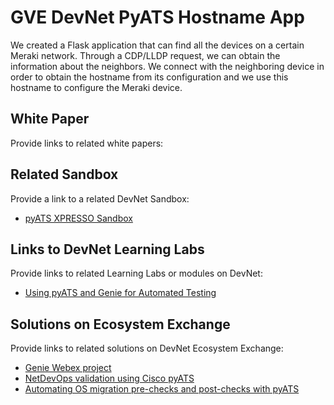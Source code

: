 GVE DevNet PyATS Hostname App
=====================================

We created a Flask application that can find all the devices on a certain Meraki network. Through a CDP/LLDP request, we can obtain the information about the neighbors. We connect with the neighboring device in order to obtain the hostname from its configuration and we use this hostname to configure the Meraki device.

## White Paper
Provide links to related white papers:


## Related Sandbox
Provide a link to a related DevNet Sandbox:

* [pyATS XPRESSO Sandbox](https://devnetsandbox.cisco.com/RM/Diagram/Index/756b58ba-15aa-4228-8a41-f94f684330e7?diagramType=Topology)

## Links to DevNet Learning Labs
Provide links to related Learning Labs or modules on DevNet:

* [Using pyATS and Genie for Automated Testing](https://developer.cisco.com/learning/modules/pyats-genie)


## Solutions on Ecosystem Exchange
Provide links to related solutions on DevNet Ecosystem Exchange:

* [Genie Webex project](https://developer.cisco.com/network-automation/detail/7d247071-83eb-11eb-81c2-1e23f581908f/)
* [NetDevOps validation using Cisco pyATS](https://developer.cisco.com/network-automation/detail/1355627332691844/)
* [Automating OS migration pre-checks and post-checks with pyATS](https://developer.cisco.com/network-automation/detail/5a7288c9-411b-11eb-b9d4-ae71b9e1fe30/)
